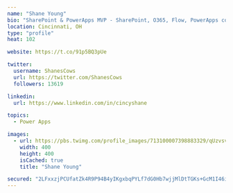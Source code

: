 ```yaml
---
name: "Shane Young"
bio: "SharePoint & PowerApps MVP - SharePoint, O365, Flow, PowerApps consulting? @PowerApps911 | Pure Snark? You found it."
location: Cincinnati, OH
type: "profile"
heat: 102

website: https://t.co/91p5BQ3pUe

twitter:
  username: ShanesCows
  url: https://twitter.com/ShanesCows
  followers: 13619

linkedin:
  url: https://www.linkedin.com/in/cincyshane

topics:
  - Power Apps

images:
  - url: https://pbs.twimg.com/profile_images/713100007398883329/qUzvsvQ3_400x400.jpg
    width: 400
    height: 400
    isCached: true
    title: "Shane Young"

secured: "2LFxxzjPCUfatZk4R9P94B4yIKgxbqPYLf7dG0Hb7wjjMlDtTGKs+GcM1I46iNDHeusy+T8kr/XY4zB5wUrwZVqPkBLTBNCXKPu3/eN0p2QzrsHOOfglRN/fVJgBu4Fyk3L1XF/o85IgWrs7y14HK466qOblNzw/VCgpp4rO6EQPU7zEM3itXo3JumoJVsJzWGnzP9GoprUNlZGLB+BUNFqSWmBhZgLQ9fOwmjWn/VXL9bDrUeFw5MuIdmiI0JQO7Xl/EBAJg3eksMDzUpgSmgjH8aNB0UxWhk334bWpR3BdnCl7KZkouIZs4rOgietAJGL3LuEcapELkzJKqCdk2/ib11Wr8TdaJjlVGE/SVbl8vNyGUFLHzmYwLbJCkzqg5XEPiUbL2flGEfOYLOn0mMv4y4Ia9hg/y4rQWVjLP7o=;t7uyJjKJ076umfTK+jsb2w=="
---
```


